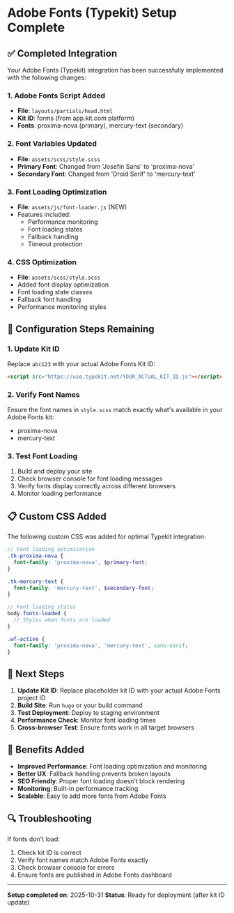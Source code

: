 # Adobe Fonts (Typekit) Setup Complete

## ✅ Completed Integration

Your Adobe Fonts (Typekit) integration has been successfully implemented with the following changes:

### 1. Adobe Fonts Script Added
- **File**: `layouts/partials/head.html`
- **Kit ID**: forms (from app.kit.com platform)
- **Fonts**: proxima-nova (primary), mercury-text (secondary)

### 2. Font Variables Updated
- **File**: `assets/scss/style.scss`
- **Primary Font**: Changed from 'Josefin Sans' to 'proxima-nova'
- **Secondary Font**: Changed from 'Droid Serif' to 'mercury-text'

### 3. Font Loading Optimization
- **File**: `assets/js/font-loader.js` (NEW)
- Features included:
  - Performance monitoring
  - Font loading states
  - Fallback handling
  - Timeout protection

### 4. CSS Optimization
- **File**: `assets/scss/style.scss`
- Added font display optimization
- Font loading state classes
- Fallback font handling
- Performance monitoring styles

## 🔧 Configuration Steps Remaining

### 1. Update Kit ID
Replace `abc123` with your actual Adobe Fonts Kit ID:
```html
<script src="https://use.typekit.net/YOUR_ACTUAL_KIT_ID.js"></script>
```

### 2. Verify Font Names
Ensure the font names in `style.scss` match exactly what's available in your Adobe Fonts kit:
- proxima-nova
- mercury-text

### 3. Test Font Loading
1. Build and deploy your site
2. Check browser console for font loading messages
3. Verify fonts display correctly across different browsers
4. Monitor loading performance

## 📋 Custom CSS Added

The following custom CSS was added for optimal Typekit integration:

```scss
// Font loading optimization
.tk-proxima-nova {
  font-family: 'proxima-nova', $primary-font;
}

.tk-mercury-text {
  font-family: 'mercury-text', $secondary-font;
}

// Font loading states
body.fonts-loaded {
  // Styles when fonts are loaded
}

.wf-active {
  font-family: 'proxima-nova', 'mercury-text', sans-serif;
}
```

## 🚀 Next Steps

1. **Update Kit ID**: Replace placeholder kit ID with your actual Adobe Fonts project ID
2. **Build Site**: Run `hugo` or your build command
3. **Test Deployment**: Deploy to staging environment
4. **Performance Check**: Monitor font loading times
5. **Cross-browser Test**: Ensure fonts work in all target browsers

## 🎯 Benefits Added

- **Improved Performance**: Font loading optimization and monitoring
- **Better UX**: Fallback handling prevents broken layouts
- **SEO Friendly**: Proper font loading doesn't block rendering
- **Monitoring**: Built-in performance tracking
- **Scalable**: Easy to add more fonts from Adobe Fonts

## 🔍 Troubleshooting

If fonts don't load:
1. Check kit ID is correct
2. Verify font names match Adobe Fonts exactly
3. Check browser console for errors
4. Ensure fonts are published in Adobe Fonts dashboard

---
**Setup completed on**: 2025-10-31
**Status**: Ready for deployment (after kit ID update)